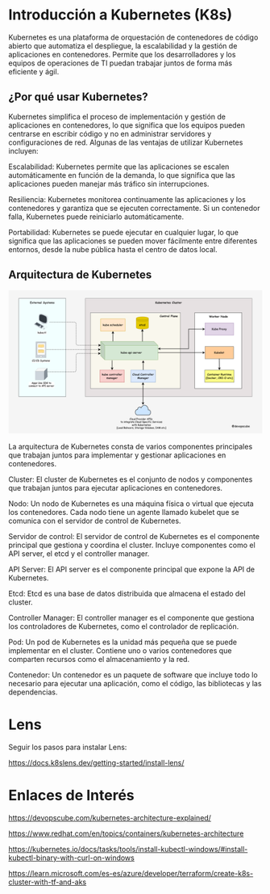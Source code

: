 # Introducción a Kubernetes (K8s)
Kubernetes es una plataforma de orquestación de contenedores de código abierto que automatiza el despliegue, la escalabilidad y la gestión de aplicaciones en contenedores. Permite que los desarrolladores y los equipos de operaciones de TI puedan trabajar juntos de forma más eficiente y ágil.

## ¿Por qué usar Kubernetes?
Kubernetes simplifica el proceso de implementación y gestión de aplicaciones en contenedores, lo que significa que los equipos pueden centrarse en escribir código y no en administrar servidores y configuraciones de red. Algunas de las ventajas de utilizar Kubernetes incluyen:

Escalabilidad: Kubernetes permite que las aplicaciones se escalen automáticamente en función de la demanda, lo que significa que las aplicaciones pueden manejar más tráfico sin interrupciones.

Resiliencia: Kubernetes monitorea continuamente las aplicaciones y los contenedores y garantiza que se ejecuten correctamente. Si un contenedor falla, Kubernetes puede reiniciarlo automáticamente.

Portabilidad: Kubernetes se puede ejecutar en cualquier lugar, lo que significa que las aplicaciones se pueden mover fácilmente entre diferentes entornos, desde la nube pública hasta el centro de datos local.

## Arquitectura de Kubernetes
![k8s](./imagenes/k8s-architecture.drawio-1.png)

La arquitectura de Kubernetes consta de varios componentes principales que trabajan juntos para implementar y gestionar aplicaciones en contenedores.

Cluster: El cluster de Kubernetes es el conjunto de nodos y componentes que trabajan juntos para ejecutar aplicaciones en contenedores.

Nodo: Un nodo de Kubernetes es una máquina física o virtual que ejecuta los contenedores. Cada nodo tiene un agente llamado kubelet que se comunica con el servidor de control de Kubernetes.

Servidor de control: El servidor de control de Kubernetes es el componente principal que gestiona y coordina el cluster. Incluye componentes como el API server, el etcd y el controller manager.

API Server: El API server es el componente principal que expone la API de Kubernetes.

Etcd: Etcd es una base de datos distribuida que almacena el estado del cluster.

Controller Manager: El controller manager es el componente que gestiona los controladores de Kubernetes, como el controlador de replicación.

Pod: Un pod de Kubernetes es la unidad más pequeña que se puede implementar en el cluster. Contiene uno o varios contenedores que comparten recursos como el almacenamiento y la red.

Contenedor: Un contenedor es un paquete de software que incluye todo lo necesario para ejecutar una aplicación, como el código, las bibliotecas y las dependencias.

# Lens

Seguir los pasos para instalar Lens:

https://docs.k8slens.dev/getting-started/install-lens/


# Enlaces de Interés
https://devopscube.com/kubernetes-architecture-explained/

https://www.redhat.com/en/topics/containers/kubernetes-architecture

https://kubernetes.io/docs/tasks/tools/install-kubectl-windows/#install-kubectl-binary-with-curl-on-windows

https://learn.microsoft.com/es-es/azure/developer/terraform/create-k8s-cluster-with-tf-and-aks

